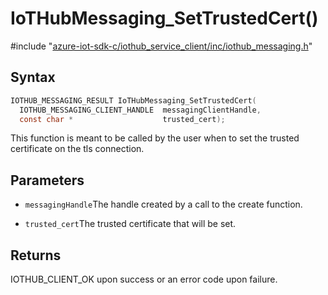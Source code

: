 # IoTHubMessaging_SetTrustedCert()

\#include "[azure-iot-sdk-c/iothub_service_client/inc/iothub_messaging.h](../iot-c-ref-iothub-messaging-h.md)"  

## Syntax

```C
IOTHUB_MESSAGING_RESULT IoTHubMessaging_SetTrustedCert(
  IOTHUB_MESSAGING_CLIENT_HANDLE  messagingClientHandle,
  const char *                    trusted_cert);
```

This function is meant to be called by the user when to set the trusted certificate on the tls connection.

## Parameters
* `messagingHandle`The handle created by a call to the create function. 

* `trusted_cert`The trusted certificate that will be set.

## Returns
IOTHUB_CLIENT_OK upon success or an error code upon failure.

